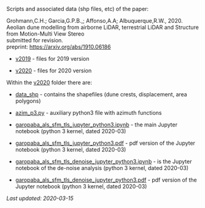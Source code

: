 Scripts and associated data (shp files, etc) of the paper:  

Grohmann,C.H.; Garcia,G.P.B.,; Affonso,A.A; Albuquerque,R.W., 2020.  
Aeolian dune modelling from airborne LiDAR, terrestrial LiDAR and Structure from Motion-Multi View Stereo  
submitted for revision.  
preprint: https://arxiv.org/abs/1910.06186  

* [v2019](v2019) - files for 2019 version  

* [v2020](v2020) - files for 2020 version  

Within the [v2020](v2020) folder there are:   

* [data_shp](data_shp) - contains the shapefiles (dune crests, displacement, area polygons)  

* [azim_p3.py](azim_p3.py) - auxiliary python3 file with azimuth functions  

* [garopaba_als_sfm_tls_jupyter_python3.ipynb](garopaba_als_sfm_tls_jupyter_python3.ipynb) - the main Jupyter notebook (python 3 kernel, dated 2020-03)  

* [garopaba_als_sfm_tls_jupyter_python3.pdf](garopaba_als_sfm_tls_jupyter_python3.pdf) - pdf version of the Jupyter notebook (python 3 kernel, dated 2020-03)  

* [garopaba_als_sfm_tls_denoise_jupyter_python3.ipynb](garopaba_als_sfm_tls_denoise_jupyter_python3.ipynb) - is the Jupyter notebook of the de-noise analysis (python 3 kernel, dated 2020-03)  

* [garopaba_als_sfm_tls_denoise_jupyter_python3.pdf](garopaba_als_sfm_tls_denoise_jupyter_python3.pdf) - pdf version of the Jupyter notebook (python 3 kernel, dated 2020-03)  


*Last updated: 2020-03-15*
<!-- readme -->
<!-- https://git.io/fj9JI -->

